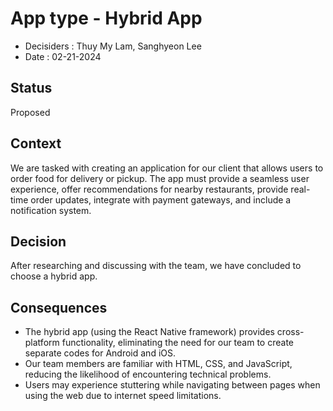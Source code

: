 # App type - Hybrid App

* Decisiders : Thuy My Lam, Sanghyeon Lee
* Date : 02-21-2024

## Status
Proposed

## Context
We are tasked with creating an application for our client that allows users to order food for delivery or pickup. The app must provide a seamless user experience, offer recommendations for nearby restaurants, provide real-time order updates, integrate with payment gateways, and include a notification system.

## Decision
After researching and discussing with the team, we have concluded to choose a hybrid app.

## Consequences
- The hybrid app (using the React Native framework) provides cross-platform functionality, eliminating the need for our team to create separate codes for Android and iOS.
- Our team members are familiar with HTML, CSS, and JavaScript, reducing the likelihood of encountering technical problems.
- Users may experience stuttering while navigating between pages when using the web due to internet speed limitations.